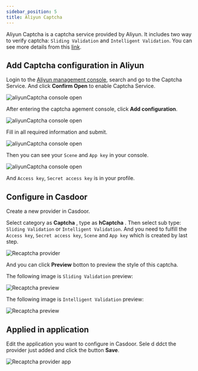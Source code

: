```yaml
---
sidebar_position: 5
title: Aliyun Captcha
---
```


Aliyun Captcha is a captcha service provided by Aliyun. It includes  two way to verify captcha:  `Sliding Validation` and `Intelligent Validation`. You can see more details from this [link](https://help.aliyun.com/product/28308.html).

## Add Captcha configuration in Aliyun

Login to the [Aliyun management console](https://account.aliyun.com/), search and go to the Captcha Service. And click **Confirm Open** to enable Captcha Service.

![aliyunCaptcha console open](/img/providers/captcha/aliyunCaptcha_console_open.png)

After entering the captcha agement console, click **Add configuration**.

![aliyunCaptcha console open](/img/providers/captcha/aliyunCaptcha_console_add.png)

Fill in all required information and submit.

![aliyunCaptcha console open](/img/providers/captcha/aliyunCaptcha_console_add_form.png)

Then you can see your  `Scene` and `App key` in your console.

![aliyunCaptcha console open](/img/providers/captcha/aliyunCaptcha_console_info.png)

And  `Access key`, `Secret access key` is in your profile.

## Configure in Casdoor

Create a new provider in Casdoor.

Select category as  **Captcha** , type as  **hCaptcha** . Then select sub type: `Sliding Validation` or `Intelligent Validation`. And you need to fulfill the `Access key`, `Secret access key`, `Scene` and `App key` which is created by last step.

![Recaptcha provider](/img/providers/captcha/aliyunCaptcha_provider.png)

And you can click **Preview** botton to preview the style of this captcha. 

The following image is `Sliding Validation` preview:

![Recaptcha preview](/img/providers/captcha/aliyunCaptcha_nc_preview.png)

The following image is `Intelligent Validation` preview:

![Recaptcha preview](/img/providers/captcha/aliyunCaptcha_ic_preview.png)

## Applied in application

Edit the application you want to configure in Casdoor. Sele d ddct the provider just added and click the button **Save**.

![Recaptcha provider app](/img/providers/captcha/aliyunCaptcha_provider_app.png)

